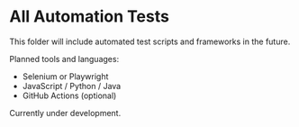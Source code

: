 # All Automation Tests

This folder will include automated test scripts and frameworks in the future.

Planned tools and languages:
- Selenium or Playwright
- JavaScript / Python / Java
- GitHub Actions (optional)

Currently under development.
